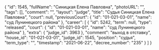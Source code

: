 {
    "id": 1545,
    "fullName": "Синицкая Елена Павловна",
    "photoURL": "",
    "tags": [],
    "comment": "",
    "layout": "judge",
    "title": "Судья Синицкая Елена Павловна",
    "court": null,
    "previousCourt": {
        "id": "01-021-03-01",
        "name": "суд Лунинецкого района"
    },
    "career": [
        {
            "id": 5242,
            "term": null,
            "type": "released",
            "court": {
                "id": "01-021-03-01",
                "name": "суд Лунинецкого района"
            },
            "extra": {
                "judge_id": 3963
            },
            "comment": "выход в отставку",
            "house_id": "01-021-03-01",
            "judge_id": 1545,
            "position": "судья",
            "term_type": "",
            "timestamp": "2021-06-22",
            "decree_number": "235"
        }
    ]
}